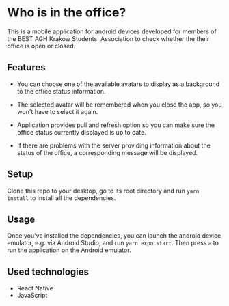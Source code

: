 # Who is in the office?
This is a mobile application for android devices developed for members of the BEST AGH Krakow Students' Association to check whether the their office is open or closed. 

## Features
- You can choose one of the available avatars to display as a background to the office status information. 

- The selected avatar will be remembered when you close the app, so you won't have to select it again. 

- Application provides pull and refresh option so you can make sure the office status currently displayed is up to date. 

- If there are problems with the server providing information about the status of the office, a corresponding message will be displayed. 

## Setup 
Clone this repo to your desktop, go to its root directory and run  `yarn install` to install all the dependencies.


## Usage 
Once you've installed the dependencies, you can launch the android device emulator, e.g. via Android Studio, and run `yarn expo start`. Then press `a` to run the application on the Android emulator. 

## Used technologies
- React Native
- JavaScript


